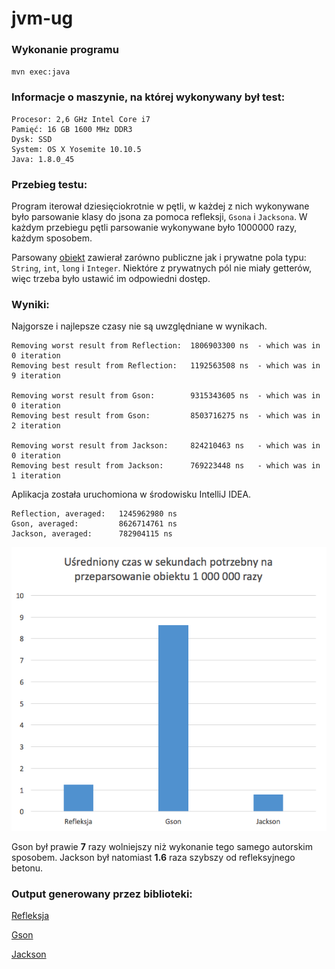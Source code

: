 # jvm-ug

### Wykonanie programu
`mvn exec:java`

### Informacje o maszynie, na której wykonywany był test:
```
Procesor: 2,6 GHz Intel Core i7
Pamięć: 16 GB 1600 MHz DDR3
Dysk: SSD
System: OS X Yosemite 10.10.5
Java: 1.8.0_45
```

### Przebieg testu:
Program iterował dziesięciokrotnie w pętli, w każdej z nich wykonywane było parsowanie klasy do jsona za pomoca refleksji, `Gsona` i `Jacksona`. W każdym przebiegu pętli parsowanie wykonywane było 1000000 razy, każdym sposobem.

Parsowany [obiekt](src/main/java/object/FunnyObject.java) zawierał zarówno publiczne jak i prywatne pola typu: `String`, `int`, `long` i `Integer`. Niektóre z prywatnych pól nie miały getterów, więc trzeba było ustawić im odpowiedni dostęp.

### Wyniki:
Najgorsze i najlepsze czasy nie są uwzględniane w wynikach.
```
Removing worst result from Reflection:  1806903300 ns  - which was in 0 iteration
Removing best result from Reflection:   1192563508 ns  - which was in 9 iteration

Removing worst result from Gson:        9315343605 ns  - which was in 0 iteration
Removing best result from Gson:         8503716275 ns  - which was in 2 iteration

Removing worst result from Jackson:     824210463 ns   - which was in 0 iteration
Removing best result from Jackson:      769223448 ns   - which was in 1 iteration
```

Aplikacja została uruchomiona w środowisku IntelliJ IDEA.
```
Reflection, averaged:   1245962980 ns
Gson, averaged:         8626714761 ns
Jackson, averaged:      782904115 ns
```

![alt tag](https://github.com/waveq/jvm-ug/blob/lab-03-b/Screen%20Shot%202016-03-15%20at%2022.15.30.png)

Gson był prawie **7** razy wolniejszy niż wykonanie tego samego autorskim sposobem. Jackson był natomiast **1.6** raza szybszy od refleksyjnego betonu.

### Output generowany przez biblioteki:
[Refleksja](output/reflection.json)

[Gson](output/gson.json)

[Jackson](output/jackson.json)


